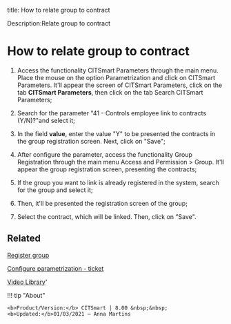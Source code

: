 title: How to relate group to contract

Description:Relate group to contract

# How to relate group to contract

1.  Access the functionality CITSmart Parameters through the main menu.
    Place the mouse on the option Parametrization and click on CITSmart
    Parameters. It'll appear the screen of CITSmart Parameters, click on
    the tab **CITSmart Parameters**, then click on the tab Search CITSmart
    Parameters;

2.  Search for the parameter "41 - Controls employee link to contracts
    (Y/N)?"and select it;

3.  In the field **value**, enter the value "Y" to be presented the contracts in
    the group registration screen. Next, click on "Save";

4.  After configure the parameter, access the functionality Group Registration
    through the main menu Access and Permission \> Group. It'll appear
    the group registration screen, presenting the contracts;

5.  If the group you want to link is already registered in the system, search
    for the group and select it;

6.  Then, it'll be presented the registration screen of the group;

7.  Select the contract, which will be linked. Then, click on "Save".

Related
-------

[Register group](/en-us/citsmart-platform-8/initial-settings/access-settings/user/register-groups.html)

[Configure parametrization - ticket](/en-us/citsmart-platform-8/platform-administration/parameters-list/configure-parametrization-ticket.html)


<i class='fa fa-youtube-play  fa-2x' style='color:#97ce17;vertical-align: middle;'> </i> [Video Library](https://www.youtube.com/playlist?list=PLB5qK2uzf2RNemh0QXhtOXntvZ6G6o2B_)'

!!! tip "About"

    <b>Product/Version:</b> CITSmart | 8.00 &nbsp;&nbsp;
    <b>Updated:</b>01/03/2021 – Anna Martins
